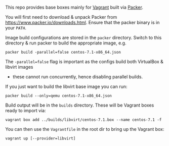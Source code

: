 This repo provides base boxes mainly for [Vagrant](https://vagrantup.com)
built via [Packer](https://packer.io).

You will first need to download & unpack Packer from https://www.packer.io/downloads.html.
Ensure that the packer binary is in your `PATH`.

Image build configurations are stored in the `packer` directory. Switch to this directory &
run packer to build the appropriate image, e.g.

    packer build -parallel=false centos-7.1-x86_64.json

The `-parallel=false` flag is important as the configs build both VirtualBox & libvirt images
- these cannot run concurrently, hence disabling parallel builds.

If you just want to build the libvirt base image you can run:

    packer build --only=qemu centos-7.1-x86_64.json

Build output will be in the `builds` directory. These will be Vagrant boxes ready to import via:

    vagrant box add ../builds/libvirt/centos-7.1.box --name centos-7.1 -f

You can then use the `Vagrantfile` in the root dir to bring up the Vagrant box:

    vagrant up [--provider=libvirt]
